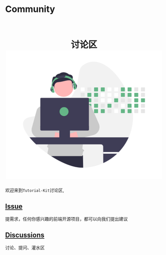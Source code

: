# Community

<br>
<h1 align="center">
  <span>讨论区</span>
	<img src="./img/open-source.png" width="500" alt="" />
</h1>


欢迎来到`Tutorial-Kit`讨论区,

## [Issue](https://github.com/tutorial-kit/community/issues)

提需求，任何你感兴趣的前端开源项目，都可以向我们提出建议

## [Discussions](https://github.com/tutorial-kit/community/discussions)

讨论、提问、灌水区
